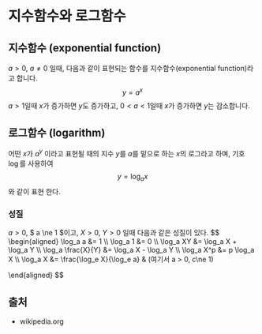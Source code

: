 # 지수함수와 로그함수

## 지수함수 (exponential function)

$a>0$, $a \ne 0$ 일때, 다음과 같이 표현되는 함수를 지수함수(exponential function)라고 합니다.
$$
y = a^x
$$
$a > 1$일때 $x$가 증가하면 $y$도 증가하고, $0 < a < 1$일때 $x$가 증가하면 $y$는 감소합니다.

## 로그함수 (logarithm)

어떤 $x$가 $a^y$ 이라고 표현될 때의 지수 $y$를 $a$를 밑으로 하는 $x$의 로그라고 하며, 기호 $\log$를 사용하여
$$
 y = \log_a x
$$
와 같이 표현 한다.

### 성질

$a >0$, $ a \ne 1 $이고, $X > 0$, $Y > 0$ 일때  다음과 같은 성질이 있다.
$$
\begin{aligned}
\log_a a &= 1
\\\\
\log_a 1 &= 0
\\\\
\log_a XY &= \log_a X + \log_a Y
\\\\
\log_a \frac{X}{Y} &= \log_a X - \log_a Y
\\\\
\log_a X^p &= p \log_a X
\\\\
\log_a X &= \frac{\log_e X}{\log_e a} & (여기서 a > 0, c\ne 1)

\end{aligned}
$$




## 출처

- wikipedia.org

